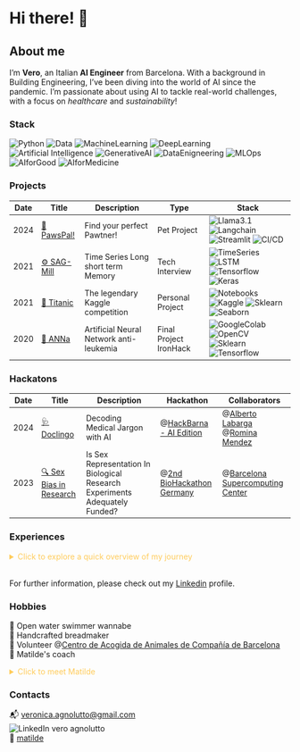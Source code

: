 <h1> Hi there! 👋 </h1>

## About me

I’m **Vero**, an Italian **AI Engineer** from Barcelona. With a background in Building Engineering, I’ve been diving into the world of AI since the pandemic. I’m passionate about using AI to tackle real-world challenges, with a focus on *healthcare* and *sustainability*!


### Stack

![Python ](https://img.shields.io/badge/Python-blue) ![Data](https://img.shields.io/badge/Data-blue) ![MachineLearning](https://img.shields.io/badge/Machine%20Learning-blue) ![DeepLearning](https://img.shields.io/badge/Deep%20Learning-blue) ![Artificial Intelligence](https://img.shields.io/badge/Artificial%20Intelligence-blue) ![GenerativeAI](https://img.shields.io/badge/Generative%20AI-blue) ![DataEnigneering](https://img.shields.io/badge/Data%20Engineering-blue) ![MLOps](https://img.shields.io/badge/MLOps-blue) ![AIforGood](https://img.shields.io/badge/AI%20for%20Good-blue) ![AIforMedicine](https://img.shields.io/badge/AI%20for%20Medicine-blue)


### Projects

| Date | Title | Description |   Type    |     Stack     |
|------|-------|-------------|-----------|---------------|
| 2024 | [🐾  PawsPal!](https://github.com/cucu-o0/paws-pal) | Find your perfect Pawtner! | Pet Project | ![Llama3.1](https://img.shields.io/badge/Llama3.1-blue) ![Langchain](https://img.shields.io/badge/Langchain-blue) ![Streamlit](https://img.shields.io/badge/Streamlit-blue) ![CI/CD](https://img.shields.io/badge/CI/CD-blue) |
| 2021 | [⚙️  SAG-Mill](https://github.com/cucu-o0/SAG-Mill) | Time Series Long short term Memory | Tech Interview | ![TimeSeries](https://img.shields.io/badge/Time%20Series-blue) ![LSTM](https://img.shields.io/badge/LSTM-blue) ![Tensorflow](https://img.shields.io/badge/Tensorflow-blue) ![Keras](https://img.shields.io/badge/Keras-blue) |
| 2021 | [🧊  Titanic](https://drive.google.com/drive/u/1/folders/11Z8Y15rVWJ9m-ZBSfprtLk0oRYxpX0q7) | The legendary Kaggle competition | Personal Project | ![Notebooks](https://img.shields.io/badge/Notebooks-blue) ![Kaggle](https://img.shields.io/badge/Kaggle-blue) ![Sklearn](https://img.shields.io/badge/Sklearn-blue) ![Seaborn](https://img.shields.io/badge/Seaborn-blue) |
| 2020 | [🧠  ANNa](https://drive.google.com/file/d/1GIPx9gteXYtnzZqV_5Xf3pdDmMsKStV_/view?usp=sharing) | Artificial Neural Network anti-leukemia | Final Project IronHack | ![GoogleColab](https://img.shields.io/badge/Google%20Colab-blue) ![OpenCV](https://img.shields.io/badge/OpenCV-blue) ![Sklearn](https://img.shields.io/badge/Sklearn-blue) ![Tensorflow](https://img.shields.io/badge/Tensorflow-blue)  |


### Hackatons

| Date | Title | Description | Hackathon | Collaborators |
|------|-------|-------------|-----------|---------------|
| 2024 | [🩺 Doclingo](https://github.com/alabarga/hackbcn-2024) | Decoding Medical Jargon with AI | @[HackBarna - AI Edition](https://www.hackbarna.com/en) | @[Alberto Labarga](https://www.linkedin.com/in/albertolabarga/)  @[Romina Mendez](https://www.linkedin.com/in/mendezromina/) |
| 2023 | [🔍 Sex Bias in Research](hackatons/FINAL_PRESENTATION_15_12_23.pptx) | Is Sex Representation In Biological Research Experiments Adequately Funded? |@[2nd BioHackathon Germany](https://www.denbi.de/de-nbi-events/1547-biohackathon-germany-2) | @[Barcelona Supercomputing Center](https://www.bsc.es/) |


### Experiences

<details>
  <summary style="color: #ffcc5c;">Click to explore a quick overview of my journey</summary>

```mermaid
  %%{init: { 'logLevel': 'debug', 'theme': 'base', 'timeline': {'disableMulticolor': true}}}%%
  timeline
    section 🏗️ Construction
      Education : 🇮🇹 Trento <br> MSc Building Engineering 
                : 🇮🇹 Florence <br> Master ABITA (Bioecological Architecture and Technology)
                : 🇪🇸 Barcelona <br> Postgrads Structural Engineering 
      Work : 🇮🇹 Pordenone <br> ENGteam&Partners 
          : 🇪🇸 Tarragona <br> Windmill Structural Consultants
          : 🇪🇸 Barcelona <br> Artec Studio
          : 🇪🇸 Barcelona <br> BIS structures
    section 🤖 Data
      Education : 🇪🇸 Barcelona <br> Data Analytics Bootcamp Ironhack
                : 💻 DeepLearning.AI <br> Machine Learning Specialization 
                : 💻 DeepLearning.AI <br> Generative AI for Software Development 
                : 💻 Microsoft <br> AZ-900 Microsoft Azure Fundamentals <br> - in progress
      Work : 🇪🇸 Barcelona <br> Trialing
          : 🇮🇹 Rome <br> Botshelf.ai
          : 🇮🇹 Rome <br> Assist Digital
```
</details>   


<br> For further information, please check out my [Linkedin](https://www.linkedin.com/in/veroagnolutto/) profile.

### Hobbies

🌊 Open water swimmer wannabe  
🍞 Handcrafted breadmaker  
🐶 Volunteer @[Centro de Acogida de Animales de Compañía de Barcelona](https://ajuntament.barcelona.cat/benestaranimal/es/centro-de-acogida-de-animales-de-compania-caacb)   
🎾 Matilde's coach   
<details>
  <summary style="color: #ffcc5c;">Click to meet Matilde</summary>
  <img src="imgs/mati.png" width="25%" alt="Matilde">
</details>



###  Contacts 

📬 veronica.agnolutto@gmail.com   
<span style="display: inline-flex; align-items: flex-end;">
    <a href="https://www.linkedin.com/in/veroagnolutto/" style="text-decoration: none; display: inline-block;">
        <img src="https://upload.wikimedia.org/wikipedia/commons/e/e9/Linkedin_icon.svg" alt="LinkedIn" style="width: 16px; height: auto; vertical-align: middle;">
    </a>
    <a href="https://www.linkedin.com/in/veroagnolutto/" style="text-decoration: none; margin-left: 4px; display: inline-block; vertical-align: middle;">vero agnolutto</a>
</span>  
📍 [matilde](https://www.google.com/maps/place/%C3%80rea+per+a+gossos+de+la+platja+de+Llevant/@41.405468,2.219722,17z/data=!3m1!4b1!4m6!3m5!1s0x12a4a33d02550785:0x70c740991937c2f6!8m2!3d41.405468!4d2.219722!16s%2Fg%2F11thrz11qk?entry=ttu&g_ep=EgoyMDI0MTExMy4xIKXMDSoASAFQAw%3D%3D)





